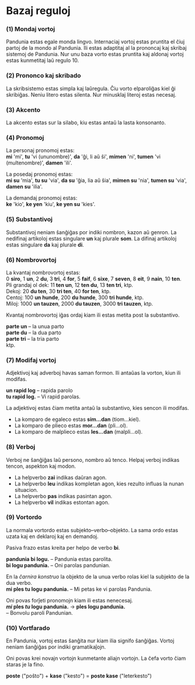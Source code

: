 
# Bazaj reguloj

### (1) Mondaj vortoj

Pandunia estas egale monda lingvo.
Internaciaj vortoj estas pruntita el ĉiuj partoj de la mondo al Pandunia.
Ili estas adaptitaj al la prononcaj kaj skribaj sistemoj de Pandunia.
Nur unu baza vorto estas pruntita kaj aldonaj vortoj estas kunmetitaj laŭ regulo 10.


### (2) Prononco kaj skribado

La skribsistemo estas simpla kaj laŭregula.
Ĉiu vorto elparoliĝas kiel ĝi skribiĝas.
Neniu litero estas silenta.
Nur minusklaj literoj estas necesaj.


### (3) Akcento

La akcento estas sur la silabo, kiu estas antaŭ la lasta konsonanto.


### (4) Pronomoj

La personaj pronomoj estas:  
**mi**
'mi',
**tu**
'vi (ununombre)',
**da**
'ĝi, li aŭ ŝi',
**mimen**
'ni',
**tumen**
'vi (multenombre)',
**damen**
'ili'.

La posedaj pronomoj estas:  
**mi su**
'mia',
**tu su**
'via',
**da su**
'ĝia, lia aŭ ŝia',
**mimen su**
'nia',
**tumen su**
'via',
**damen su**
'ilia'.

La demandaj pronomoj estas:  
**ke**
'kio',
**ke yen**
'kiu',
**ke yen su**
'kies'.


### (5) Substantivoj

Substantivoj neniam ŝanĝiĝas por indiki nombron, kazon aŭ genron.
La nedifinaj artikoloj estas singulare **un** kaj plurale **som**.
La difinaj artikoloj estas singulare **da** kaj plurale **di**.

### (6) Nombrovortoj

La kvantaj nombrovortoj estas:  
0 **siro**, 1 **un**, 2 **du**, 3 **tri**, 4 **for**, 5 **faif**, 6 **sixe**,
7 **seven**, 8 **eit**, 9 **nain**, 10 **ten**.  
Pli grandaj ol dek:
11 **ten un**, 12 **ten du**, 13 **ten tri**,
ktp.  
Dekoj:
20 **du ten**, 30 **tri ten**, 40 **for ten**,
ktp.  
Centoj:
100 **un hunde**, 200 **du hunde**, 300 **tri hunde**,
ktp.  
Miloj:
1000 **un tauzen**, 2000 **du tauzen**, 3000 **tri tauzen**,
ktp.

Kvantaj nombrovortoj iĝas ordaj kiam ili estas metita post la substantivo.

**parte un**
– la unua parto  
**parte du**
– la dua parto  
**parte tri**
– la tria parto  
ktp.


### (7) Modifaj vortoj

Adjektivoj kaj adverboj havas saman formon.
Ili antaŭas la vorton, kiun ili modifas.

**un rapid log**
– rapida parolo  
**tu rapid log.**
– Vi rapid parolas.

La adjektivoj estas ĉiam metita antaŭ la substantivo, kies sencon ili modifas.

- La komparo de egaleco estas
  **sim...dan**
  (tiom...kiel).
- La komparo de plieco estas
  **mor...dan**
  (pli...ol).
- La komparo de malplieco estas
  **les...dan**
  (malpli...ol).


### (8) Verboj

Verboj ne ŝanĝiĝas laŭ persono, nombro aŭ tenco.
Helpaj verboj indikas tencon, aspekton kaj modon.

-   La helpverbo
    **zai**
    indikas daŭran agon.
-    La helpverbo
     **leu**
     indikas kompletan agon, kies rezulto influas la nunan situacion.
-    La helpverbo
     **pas**
     indikas pasintan agon.
-    La helpverbo
     **vil**
     indikas estontan agon.


### (9) Vortordo

La normala vortordo estas subjekto–verbo–objekto.
La sama ordo estas uzata kaj en deklaroj kaj en demandoj.

Pasiva frazo estas kreita per helpo de verbo
**bi**.

**pandunia bi logu.**
– Pandunia estas parolita.  
**bi logu pandunia.**
– Oni parolas pandunian.

En la _ĉarnira konstruo_ la objekto de la unua verbo
rolas kiel la subjekto de la dua verbo.  
**mi ples tu logu pandunia.**
– Mi petas ke vi parolas Pandunia.

Oni povas forĵeti pronomojn kiam ili estas nenecesaj.  
**_mi_ ples _tu_ logu pandunia.**
→ **ples logu pandunia.**  
– Bonvolu paroli Pandunian.


### (10) Vortfarado

En Pandunia, vortoj estas ŝanĝita nur kiam ilia signifo ŝanĝiĝas.
Vortoj neniam ŝanĝiĝas por indiki gramatikaĵojn.

Oni povas krei novajn vortojn kunmetante aliajn vortojn.
La ĉefa vorto ĉiam staras je la fino.

**poste**
("poŝto") +
**kase**
("kesto") =
**poste kase**
("leterkesto")

